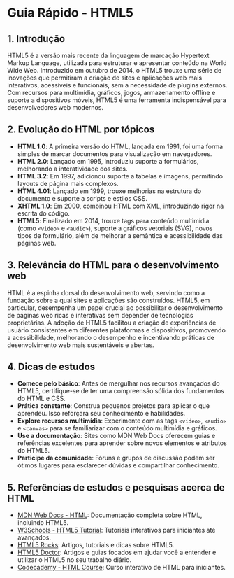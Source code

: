 # Guia Rápido - HTML5

## 1. Introdução
HTML5 é a versão mais recente da linguagem de marcação Hypertext Markup Language, utilizada para estruturar e apresentar conteúdo na World Wide Web. Introduzido em outubro de 2014, o HTML5 trouxe uma série de inovações que permitiram a criação de sites e aplicações web mais interativos, acessíveis e funcionais, sem a necessidade de plugins externos. Com recursos para multimídia, gráficos, jogos, armazenamento offline e suporte a dispositivos móveis, HTML5 é uma ferramenta indispensável para desenvolvedores web modernos.

## 2. Evolução do HTML por tópicos
- **HTML 1.0**: A primeira versão do HTML, lançada em 1991, foi uma forma simples de marcar documentos para visualização em navegadores.
- **HTML 2.0**: Lançado em 1995, introduziu suporte a formulários, melhorando a interatividade dos sites.
- **HTML 3.2**: Em 1997, adicionou suporte a tabelas e imagens, permitindo layouts de página mais complexos.
- **HTML 4.01**: Lançado em 1999, trouxe melhorias na estrutura do documento e suporte a scripts e estilos CSS.
- **XHTML 1.0**: Em 2000, combinou HTML com XML, introduzindo rigor na escrita do código.
- **HTML5**: Finalizado em 2014, trouxe tags para conteúdo multimídia (como `<video>` e `<audio>`), suporte a gráficos vetoriais (SVG), novos tipos de formulário, além de melhorar a semântica e acessibilidade das páginas web.

## 3. Relevância do HTML para o desenvolvimento web
HTML é a espinha dorsal do desenvolvimento web, servindo como a fundação sobre a qual sites e aplicações são construídos. HTML5, em particular, desempenha um papel crucial ao possibilitar o desenvolvimento de páginas web ricas e interativas sem depender de tecnologias proprietárias. A adoção de HTML5 facilitou a criação de experiências de usuário consistentes em diferentes plataformas e dispositivos, promovendo a acessibilidade, melhorando o desempenho e incentivando práticas de desenvolvimento web mais sustentáveis e abertas.

## 4. Dicas de estudos
- **Comece pelo básico**: Antes de mergulhar nos recursos avançados do HTML5, certifique-se de ter uma compreensão sólida dos fundamentos do HTML e CSS.
- **Prática constante**: Construa pequenos projetos para aplicar o que aprendeu. Isso reforçará seu conhecimento e habilidades.
- **Explore recursos multimídia**: Experimente com as tags `<video>`, `<audio>` e `<canvas>` para se familiarizar com o conteúdo multimídia e gráficos.
- **Use a documentação**: Sites como MDN Web Docs oferecem guias e referências excelentes para aprender sobre novos elementos e atributos do HTML5.
- **Participe da comunidade**: Fóruns e grupos de discussão podem ser ótimos lugares para esclarecer dúvidas e compartilhar conhecimento.

## 5. Referências de estudos e pesquisas acerca de HTML
- [MDN Web Docs - HTML](https://developer.mozilla.org/en-US/docs/Web/HTML): Documentação completa sobre HTML, incluindo HTML5.
- [W3Schools - HTML5 Tutorial](https://www.w3schools.com/html/): Tutoriais interativos para iniciantes até avançados.
- [HTML5 Rocks](http://www.html5rocks.com/): Artigos, tutoriais e dicas sobre HTML5.
- [HTML5 Doctor](http://html5doctor.com/): Artigos e guias focados em ajudar você a entender e utilizar o HTML5 no seu trabalho diário.
- [Codecademy - HTML Course](https://www.codecademy.com/learn/learn-html): Curso interativo de HTML para iniciantes.
